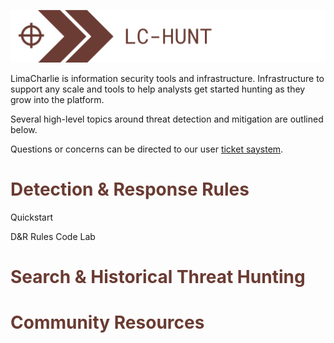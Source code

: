 ![image 'lc-hunt'](./images/lc-hunt.png)

LimaCharlie is information security tools and infrastructure. Infrastructure to support any scale and tools to help analysts get started hunting as they grow into the platform.

Several high-level topics around threat detection and mitigation are outlined below.

Questions or concerns can be directed to our user [ticket saystem]().

# <span style="color:#6a3b32">Detection & Response Rules</span>

Quickstart

D&R Rules Code Lab

# <span style="color:#6a3b32">Search & Historical Threat Hunting</span>

# <span style="color:#6a3b32">Community Resources</span>
